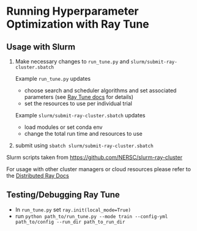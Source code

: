 # Running Hyperparameter Optimization with Ray Tune

## Usage with Slurm

1. Make necessary changes to `run_tune.py` and `slurm/submit-ray-cluster.sbatch`

    Example `run_tune.py` updates
    - choose search and scheduler algorithms and set associated parameters (see [Ray Tune docs](https://docs.ray.io/en/master/tune/index.html) for details)
    - set the resources to use per individual trial

    Example `slurm/submit-ray-cluster.sbatch` updates
    - load modules or set conda env
    - change the total run time and resources to use

2. submit using `sbatch slurm/submit-ray-cluster.sbatch`

Slurm scripts taken from https://github.com/NERSC/slurm-ray-cluster

For usage with other cluster managers or cloud resources please refer to the
[Distributed Ray Docs](https://docs.ray.io/en/master/cluster/index.html#)

## Testing/Debugging Ray Tune

- In `run_tune.py` set `ray.init(local_mode=True)`
- run `python path_to/run_tune.py --mode train --config-yml path_to/config --run_dir path_to_run_dir`
